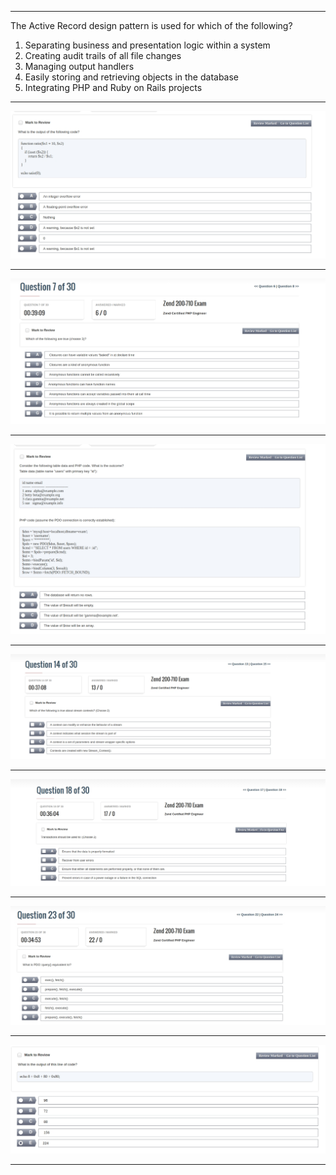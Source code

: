 
-------------
The Active Record design pattern is used for which of the following?

1.  Separating business and presentation logic within a system
2.  Creating audit trails of all file changes
3.  Managing output handlers
4.  Easily storing and retrieving objects in the database
5.  Integrating PHP and Ruby on Rails projects

------------------
![alt text](./image/1.jpg)

------------
![alt text](./image/2.jpg)

----------------
![alt text](./image/3.jpg)

-----------------
![alt text](./image/4.jpg)

-------------------
![alt text](./image/5.jpg)

------------------
![alt text](./image/6.jpg)

-----------------
![alt text](./image/7.jpg)

----------

